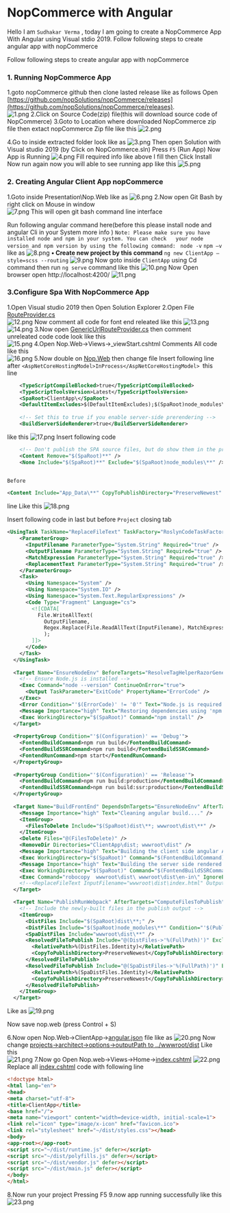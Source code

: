 <!-- ![Logo](https://www.nopcommerce.com/images/github/logos.png#v1) -->
# NopCommerce with Angular 
Hello I am `Sudhakar Verma` , today I am going to create a NopCommerce App With Angular using Visual stdio 2019.
Follow following steps to create angular  app with nopCommerce 

 Follow following steps to create angular  app with nopCommerce 
 ### 1. Running NopCommerce App 
 1.goto nopCommerce github then clone lasted release like as follows
     Open [https://github.com/nopSolutions/nopCommerce/releases](https://github.com/nopSolutions/nopCommerce/releases).  
    ![1.png](docs/1.png) 
 2.Click on Source Code(zip) file(this will download source code of NopCommerce)
 3.Goto to Location where downloaded NopCommerce  zip file then extact nopCommerce Zip file like this 
        ![2.png](docs/2.png) 
  
 4.Go to inside extracted folder look like as 
        ![3.png](docs/3.png) 
         Then open Solution with Visual studio 2019 (by Click on NopCommerce.sln)
         Press `F5` (Run App)
         Now App is Running 
                 ![4.png](docs/4.png) 
    Fill required info like above I fill then Click Install 
    Now run again now you will able to see running app like this 
         ![5.png](docs/5.png) 
 ### 2. Creating Angular Client App nopCommerce
   1.Goto inside  Presentation\Nop.Web like as 
       ![6.png](docs/6.png) 
   2.Now open Git Bash by right click on Mouse in window  
        ![7.png](docs/7.png) 
    This will open git bash command line interface 

 Run following angular command here(before this please install node and angular Cli in your System more info )
 `Note: Please make sure you have installed node and npm in your system. You can check   your node version and npm version by using the following command: `
    ```node -v```
    ```npm –v```
     like as 
    ![8.png](docs/8.png) 
**•	Create new project by this command**
    `
    ng new ClientApp –style=scss --routing
    `
        ![9.png](docs/9.png) 
Now goto inside `ClientApp` using Cd command then run `ng serve` command like this
        ![10.png](docs/10.png) 
Now Open browser open http://localhost:4200/ 
            ![11.png](docs/11.png) 
 ### 3.Configure Spa With NopCommerce App
 1.Open Visual studio 2019 then Open Solution Explorer
 2.Open File [RouteProvider.cs](Presentation/Nop.web/Infrastructure/RouteProvider.cs)  
 ![12.png](docs/12.png) 
Now  comment all code for font end releated like this 
    ![13.png](docs/13.png)
    ![14.png](docs/14.png)
3.Now open [GenericUrlRouteProvider.cs](Presentation/Nop.web/Infrastructure/GenericUrlRouteProvider.cs) then comment unreleated code code look like this  
    ![15.png](docs/15.png)
4.Open Nop.Web->Views->_viewStart.cshtml 
 Comments All code like this    
   ![16.png](docs/16.png)
5.Now double on [Nop.Web](Presentation/Nop.Web/Nop.Web.csproj) then change file 
    Insert following line after `<AspNetCoreHostingModel>InProcess</AspNetCoreHostingModel> `this line 

    
```xml
    <TypeScriptCompileBlocked>true</TypeScriptCompileBlocked>
    <TypeScriptToolsVersion>Latest</TypeScriptToolsVersion>
    <SpaRoot>ClientApp\</SpaRoot>
    <DefaultItemExcludes>$(DefaultItemExcludes);$(SpaRoot)node_modules\**</DefaultItemExcludes>
 
    <!-- Set this to true if you enable server-side prerendering -->
    <BuildServerSideRenderer>true</BuildServerSideRenderer>

```
like this 
       ![17.png](docs/17.png)
Insert following code 
```xml
    <!-- Don't publish the SPA source files, but do show them in the project files list -->
    <Content Remove="$(SpaRoot)**" />
    <None Include="$(SpaRoot)**" Exclude="$(SpaRoot)node_modules\**" />
    
```

    Before 
 ```xml 
 <Content Include="App_Data\**" CopyToPublishDirectory="PreserveNewest" Exclude="App_Data\*.json" />
 ```
  line 
Like this 
           ![18.png](docs/18.png)

Insert following code in last but before `Project` closing tab
```xml
<UsingTask TaskName="ReplaceFileText" TaskFactory="RoslynCodeTaskFactory" AssemblyFile="$(MSBuildToolsPath)\Microsoft.Build.Tasks.Core.dll">
    <ParameterGroup>
      <InputFilename ParameterType="System.String" Required="true" />
      <OutputFilename ParameterType="System.String" Required="true" />
      <MatchExpression ParameterType="System.String" Required="true" />
      <ReplacementText ParameterType="System.String" Required="true" />
    </ParameterGroup>
    <Task>
      <Using Namespace="System" />
      <Using Namespace="System.IO" />
      <Using Namespace="System.Text.RegularExpressions" />
      <Code Type="Fragment" Language="cs">
        <![CDATA[  
          File.WriteAllText(
            OutputFilename,
            Regex.Replace(File.ReadAllText(InputFilename), MatchExpression, ReplacementText)
            );
        ]]>
      </Code>
    </Task>
  </UsingTask>
  
  <Target Name="EnsureNodeEnv" BeforeTargets="ResolveTagHelperRazorGenerateInputs" Condition="!Exists('$(SpaRoot)node_modules') ">
    <!-- Ensure Node.js is installed -->
    <Exec Command="node --version" ContinueOnError="true">
      <Output TaskParameter="ExitCode" PropertyName="ErrorCode" />
    </Exec>
    <Error Condition="'$(ErrorCode)' != '0'" Text="Node.js is required to build and run this project. To continue, please install Node.js from https://nodejs.org/, and then restart your command prompt or IDE." />
    <Message Importance="high" Text="Restoring dependencies using 'npm'. This may take several minutes..." />
    <Exec WorkingDirectory="$(SpaRoot)" Command="npm install" />
  </Target>
  
  <PropertyGroup Condition="'$(Configuration)' == 'Debug'">
    <FontendBuildCommand>npm run build</FontendBuildCommand>
    <FontendBuildSSRCommand>npm run build</FontendBuildSSRCommand>
    <FontendRunCommand>npm start</FontendRunCommand>
  </PropertyGroup>
  
  <PropertyGroup Condition="'$(Configuration)' == 'Release'">
    <FontendBuildCommand>npm run build:production</FontendBuildCommand>
    <FontendBuildSSRCommand>npm run build:ssr:production</FontendBuildSSRCommand>
  </PropertyGroup>
  
  <Target Name="BuildFrontEnd" DependsOnTargets="EnsureNodeEnv" AfterTargets="EnsureNodeEnv" Condition=" !Exists('$(SpaRoot)dist')">
    <Message Importance="high" Text="Cleaning angular build...." />
    <ItemGroup>
      <FilesToDelete Include="$(SpaRoot)dist\**; wwwroot\dist\**" />
    </ItemGroup>
    <Delete Files="@(FilesToDelete)" />
    <RemoveDir Directories="ClientApp\dist; wwwroot\dist" />
    <Message Importance="high" Text="Building the client side angular App...." />
    <Exec WorkingDirectory="$(SpaRoot)" Command="$(FontendBuildCommand)" />
    <Message Importance="high" Text="Building the server side rendered angular App...." Condition=" '$(BuildServerSideRenderer)' == 'true' " />
    <Exec WorkingDirectory="$(SpaRoot)" Command="$(FontendBuildSSRCommand)" Condition=" '$(BuildServerSideRenderer)' == 'true' " />
    <Exec Command="robocopy  wwwroot\dist\ wwwroot\dist\en-in\" IgnoreExitCode="true" />
    <!--<ReplaceFileText InputFilename="wwwroot\dist\index.html" OutputFilename="Views\Home\Index.cshtml" MatchExpression="&lt;app-root&gt;Loading...&lt;\/app-root&gt;" ReplacementText=" " />-->
  </Target>

  <Target Name="PublishRunWebpack" AfterTargets="ComputeFilesToPublish">
    <!-- Include the newly-built files in the publish output -->
    <ItemGroup>
      <DistFiles Include="$(SpaRoot)dist\**;" />
      <DistFiles Include="$(SpaRoot)node_modules\**" Condition="'$(PublishNodeModules)' == 'true'" />
      <SpaDistFiles Include="wwwroot\dist\**" />
      <ResolvedFileToPublish Include="@(DistFiles->'%(FullPath)')" Exclude="@(ResolvedFileToPublish)">
        <RelativePath>%(DistFiles.Identity)</RelativePath>
        <CopyToPublishDirectory>PreserveNewest</CopyToPublishDirectory>
      </ResolvedFileToPublish>
      <ResolvedFileToPublish Include="@(SpaDistFiles->'%(FullPath)')" Exclude="@(ResolvedFileToPublish)">
        <RelativePath>%(SpaDistFiles.Identity)</RelativePath>
        <CopyToPublishDirectory>PreserveNewest</CopyToPublishDirectory>
      </ResolvedFileToPublish>
    </ItemGroup>
  </Target>

```
 
Like  as 
    ![19.png](docs/19.png)

Now save nop.web (press Control + S)

6.Now open Nop.Web->ClientApp->[angular.json](Presentation/Nop.Web/ClientApp/angular.json) 
file like as
     ![20.png](docs/20.png)
Now change [projects->architect->options->outputPath to ../wwwroot/dist]()
Like this  
         ![21.png](docs/21.png)
7.Now go Open Nop.web->Views->Home->[index.cshtml](Presentation/Nop.Web/Views/Home/index.cshtml)
         ![22.png](docs/22.png)
         Replace all [index.cshtml](Presentation/Nop.Web/Views/Home/index.cshtml) code with following line 
```html        
<!doctype html>
<html lang="en">
<head>
<meta charset="utf-8">
<title>ClientApp</title>
<base href="/">
<meta name="viewport" content="width=device-width, initial-scale=1">
<link rel="icon" type="image/x-icon" href="favicon.ico">
<link rel="stylesheet" href="~/dist/styles.css"></head>
<body>
<app-root></app-root>
<script src="~/dist/runtime.js" defer></script>
<script src="~/dist/polyfills.js" defer></script>
<script src="~/dist/vendor.js" defer></script>
<script src="~/dist/main.js" defer></script>
</body>
</html>
```
8.Now run your project Pressing F5 
9.now app running successfully like this 
         ![23.png](docs/23.png)
